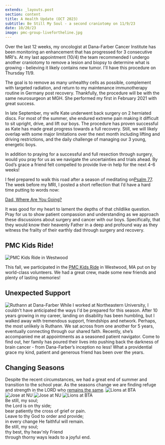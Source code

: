 ```yaml
---
extends: _layouts.post
section: content
title: A Health Update (OCT 2023)
subtitle: Be Still My Soul - a second craniotomy on 11/9/23
date: 10/20/23
image: pmc-group-livefortheline.jpg
---
```


Over the last 12 weeks, my oncologist at Dana-Farber Cancer Institute has been monitoring an enhancement that has progressed for 3 consecutive MRI's. At my last appointment (10/4) the team recommended I undergo another craniotomy to remove a lesion and biopsy to determine what is growing - believing it likely contains new tumor. I'll have this procedure on Thursday 11/9.

The goal is to remove as many unhealthy cells as possible, complement with targeted radiation, and return to my maintenance immunotherapy routine in Germany post recovery.  Thankfully, the procedure will be with the same neurosurgeon at MGH. She performed my first in February 2021 with great success.

In late September, my wife Kate underwent back surgery on 2 herniated discs. For most of the summer, she endured extreme pain making it difficult to sit upright, drive, and lift our boys. The procedure has proven successful as Kate has made great progress towards a full recovery. Still, we will likely overlap with some major limitations over the next month including lifting and driving restrictions, and the daily challenge of managing our 3 young, energetic boys.

In addition to praying for a successful and full resection through surgery, would you pray for us as we navigate the uncertainties and trials ahead. By God’s grace a friend felt compelled to provide live-in help for the next 4-6 weeks!

I feel prepared to walk this road after a season of meditating on <a href="https://www.esv.org/Psalm+77/">​Psalm 77​</a>. The week before my MRI, I posted a short reflection that I’d have a hard time putting to words now:


<p class="text-center font-bold"><a href="https://www.livefortheline.com/updates/dad-where-are-you-going/">​Dad, Where Are You Going?</a></p>

It was good for my heart to lament the depths of that childlike question. Pray for us to show patient compassion and understanding as we approach these discussions about surgery and cancer with our boys. Specifically, that they would know their heavenly Father in a deep and profound way as they witness the frailty of their earthly dad through surgery and recovery.

<h2>PMC Kids Ride!</h2>

<img alt="PMC Kids Ride in Westwood" src="/assets/images/pmc-group-kids.jpg" />

This fall, we participated in the <a href="https://kids.pmc.org">PMC Kids Ride</a> in Westwood, MA put on by world-class volunteers. We had a great crew, made some new friends and plenty of lasting memories!

<h2>Unexpected Support</h2>
<img alt="Ruthann at Dana-Farber" src="/assets/images/ruthann-dfci.jpg" />
While I worked at Northeastern University, I couldn't have anticipated the ways I'd be prepared for this season. After 10 years growing in my career, landing on disability has been humbling, but I walked away with tremendous support, friendships and network. Perhaps, the most unlikely is Ruthann. We sat across from one another for 5 years, eventually connecting through our shared faith. Recently, she’s accompanied me at appointments as a seasoned patient navigator. Come to find out, her family has poured their lives into pushing back the darkness of brain cancer - from Dana-Farber’s inception no less! What a providential grace my kind, patient and generous friend has been over the years.

<h2>Changing Seasons</h2>
Despite the recent circumstances, we had a great end of summer and transition to the school year. As the seasons change we are finding refuge and strength in the LORD who <a href="https://www.esv.org/Hebrews+13:8">remains the same</a>.

<img alt="Lions at BTA" src="/assets/images/k-m-dumbo.jpg" />
<img alt="Jose at NU" src="/assets/images/summer-23.jpg" />
<img alt="Jose at NU" src="/assets/images/jose-nu.jpg" />
<img alt="Lions at BTA" src="/assets/images/lions.jpg" />

<x-blockquote class="font-mono" cite="https://hymnary.org/text/be_still_my_soul_the_lord_is_on_thy_side" caption="Kathrina von Schlegel">
    <div>
        <div>Be still, my soul;</div>
        <div class="ml-6">the Lord is on thy side;</div>
        <div class="ml-6">bear patiently the cross of grief or pain.</div>
        <div class="ml-6">Leave to thy God to order and provide;</div>
        <div class="ml-6">in every change He faithful will remain.</div>
        <div>Be still, my soul;</div>
        <div class="ml-6">thy best, thy heav'nly Friend</div>
        <div class="ml-6"><span class="bg-yellow-500/20 rounded-md px-1">through thorny ways</span> leads to a joyful end.</div>
    </div>
</x-blockquote>
